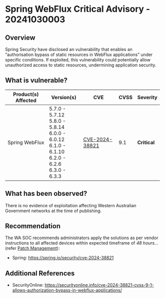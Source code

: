 # Spring WebFlux Critical Advisory - 20241030003

## Overview

Spring Security have disclosed an vulnerability that enables an “authorisation bypass of static resources in WebFlux applications” under specific conditions. If exploited, this vulnerability could potentially allow unauthorized access to static resources, undermining application security.

## What is vulnerable?

| Product(s) Affected | Version(s)                                                                                                       | CVE                                                               | CVSS | Severity     |
| ------------------- | ---------------------------------------------------------------------------------------------------------------- | ----------------------------------------------------------------- | ---- | ------------ |
| Spring WebFlux      | 5.7.0 - 5.7.12 <br> 5.8.0 - 5.8.14 <br> 6.0.0 - 6.0.12 <br> 6.1.0 - 6.1.10 <br> 6.2.0 - 6.2.6 <br> 6.3.0 - 6.3.3 | [CVE-2024-38821](https://nvd.nist.gov/vuln/detail/CVE-2024-38821) | 9.1  | **Critical** |

## What has been observed?

There is no evidence of exploitation affecting Western Australian Government networks at the time of publishing.

## Recommendation

The WA SOC recommends administrators apply the solutions as per vendor instructions to all affected devices within expected timeframe of *48 hours...* (refer [Patch Management](../guidelines/patch-management.md)):

- Spring: <https://spring.io/security/cve-2024-38821>

## Additional References

- SecurityOnline: <https://securityonline.info/cve-2024-38821-cvss-9-1-allows-authorization-bypass-in-webflux-applications/>
